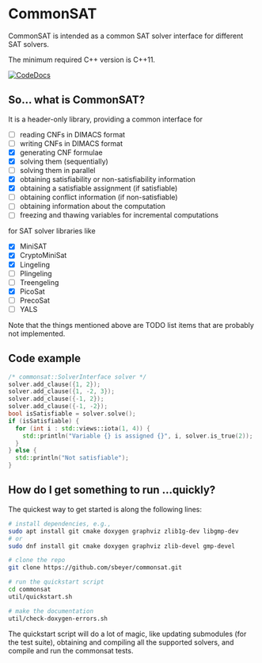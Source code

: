 # CommonSAT

CommonSAT is intended as a common SAT solver interface for different SAT solvers.

The minimum required C++ version is C++11.

[![CodeDocs](https://codedocs.xyz/sbeyer/commonsat.svg)](https://codedocs.xyz/sbeyer/commonsat/)

## So... what is CommonSAT?

It is a header-only library, providing a common interface for

 - [ ] reading CNFs in DIMACS format
 - [ ] writing CNFs in DIMACS format
 - [X] generating CNF formulae
 - [X] solving them (sequentially)
 - [ ] solving them in parallel
 - [X] obtaining satisfiability or non-satisfiability information
 - [X] obtaining a satisfiable assignment (if satisfiable)
 - [ ] obtaining conflict information (if non-satisfiable)
 - [ ] obtaining information about the computation
 - [ ] freezing and thawing variables for incremental computations

for SAT solver libraries like

 - [X] MiniSAT
 - [X] CryptoMiniSat
 - [X] Lingeling
 - [ ] Plingeling
 - [ ] Treengeling
 - [X] PicoSat
 - [ ] PrecoSat
 - [ ] YALS

Note that the things mentioned above are TODO list items that are probably not
implemented.

## Code example

```c++
/* commonsat::SolverInterface solver */
solver.add_clause({1, 2});
solver.add_clause({1, -2, 3});
solver.add_clause({-1, 2});
solver.add_clause({-1, -2});
bool isSatisfiable = solver.solve();
if (isSatisfiable) {
  for (int i : std::views::iota(1, 4)) {
    std::println("Variable {} is assigned {}", i, solver.is_true(2));
  }
} else {
  std::println("Not satisfiable");
}
```

## How do I get something to run ...quickly?

The quickest way to get started is along the following lines:
```sh
# install dependencies, e.g.,
sudo apt install git cmake doxygen graphviz zlib1g-dev libgmp-dev
# or
sudo dnf install git cmake doxygen graphviz zlib-devel gmp-devel

# clone the repo
git clone https://github.com/sbeyer/commonsat.git

# run the quickstart script
cd commonsat
util/quickstart.sh

# make the documentation
util/check-doxygen-errors.sh
```

The quickstart script will do a lot of magic, like updating submodules (for
the test suite), obtaining and compiling all the supported solvers, and
compile and run the commonsat tests.
